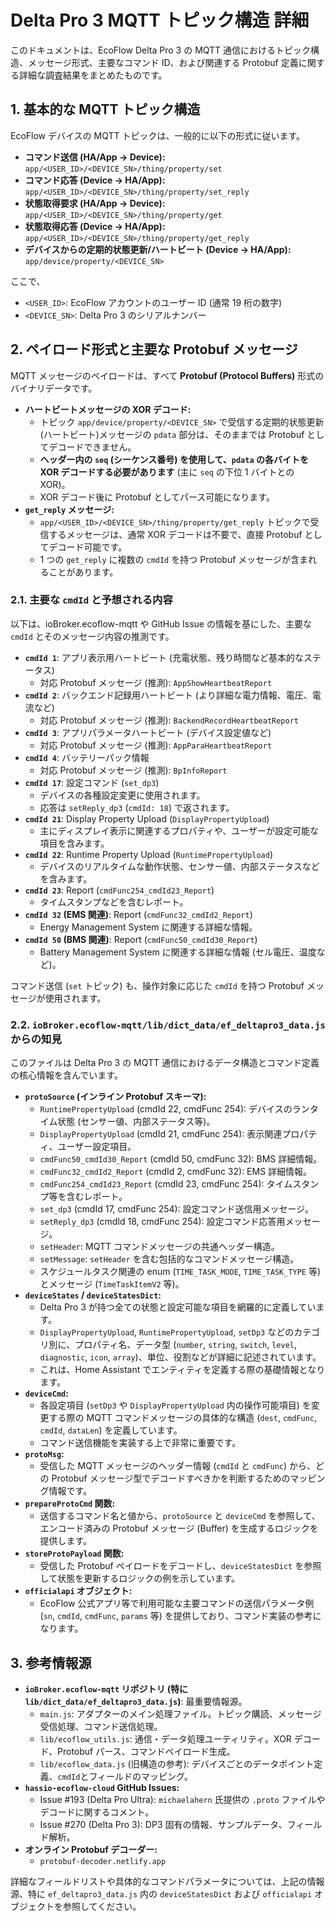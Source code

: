 # Delta Pro 3 MQTT トピック構造 詳細

このドキュメントは、EcoFlow Delta Pro 3 の MQTT 通信におけるトピック構造、メッセージ形式、主要なコマンド ID、および関連する Protobuf 定義に関する詳細な調査結果をまとめたものです。

## 1. 基本的な MQTT トピック構造

EcoFlow デバイスの MQTT トピックは、一般的に以下の形式に従います。

- **コマンド送信 (HA/App -> Device):**
  `app/<USER_ID>/<DEVICE_SN>/thing/property/set`
- **コマンド応答 (Device -> HA/App):**
  `app/<USER_ID>/<DEVICE_SN>/thing/property/set_reply`
- **状態取得要求 (HA/App -> Device):**
  `app/<USER_ID>/<DEVICE_SN>/thing/property/get`
- **状態取得応答 (Device -> HA/App):**
  `app/<USER_ID>/<DEVICE_SN>/thing/property/get_reply`
- **デバイスからの定期的状態更新/ハートビート (Device -> HA/App):**
  `app/device/property/<DEVICE_SN>`

ここで、

- `<USER_ID>`: EcoFlow アカウントのユーザー ID (通常 19 桁の数字)
- `<DEVICE_SN>`: Delta Pro 3 のシリアルナンバー

## 2. ペイロード形式と主要な Protobuf メッセージ

MQTT メッセージのペイロードは、すべて **Protobuf (Protocol Buffers)** 形式のバイナリデータです。

- **ハートビートメッセージの XOR デコード:**
  - トピック `app/device/property/<DEVICE_SN>` で受信する定期的状態更新(ハートビート)メッセージの `pdata` 部分は、そのままでは Protobuf としてデコードできません。
  - **ヘッダー内の `seq` (シーケンス番号) を使用して、`pdata` の各バイトを XOR デコードする必要があります** (主に `seq` の下位 1 バイトとの XOR)。
  - XOR デコード後に Protobuf としてパース可能になります。
- **`get_reply` メッセージ:**
  - `app/<USER_ID>/<DEVICE_SN>/thing/property/get_reply` トピックで受信するメッセージは、通常 XOR デコードは不要で、直接 Protobuf としてデコード可能です。
  - 1 つの `get_reply` に複数の `cmdId` を持つ Protobuf メッセージが含まれることがあります。

### 2.1. 主要な `cmdId` と予想される内容

以下は、ioBroker.ecoflow-mqtt や GitHub Issue の情報を基にした、主要な `cmdId` とそのメッセージ内容の推測です。

- **`cmdId 1`**: アプリ表示用ハートビート (充電状態、残り時間など基本的なステータス)
  - 対応 Protobuf メッセージ (推測): `AppShowHeartbeatReport`
- **`cmdId 2`**: バックエンド記録用ハートビート (より詳細な電力情報、電圧、電流など)
  - 対応 Protobuf メッセージ (推測): `BackendRecordHeartbeatReport`
- **`cmdId 3`**: アプリパラメータハートビート (デバイス設定値など)
  - 対応 Protobuf メッセージ (推測): `AppParaHeartbeatReport`
- **`cmdId 4`**: バッテリーパック情報
  - 対応 Protobuf メッセージ (推測): `BpInfoReport`
- **`cmdId 17`**: 設定コマンド (`set_dp3`)
  - デバイスの各種設定変更に使用されます。
  - 応答は `setReply_dp3` (`cmdId: 18`) で返されます。
- **`cmdId 21`**: Display Property Upload (`DisplayPropertyUpload`)
  - 主にディスプレイ表示に関連するプロパティや、ユーザーが設定可能な項目を含みます。
- **`cmdId 22`**: Runtime Property Upload (`RuntimePropertyUpload`)
  - デバイスのリアルタイムな動作状態、センサー値、内部ステータスなどを含みます。
- **`cmdId 23`**: Report (`cmdFunc254_cmdId23_Report`)
  - タイムスタンプなどを含むレポート。
- **`cmdId 32` (EMS 関連)**: Report (`cmdFunc32_cmdId2_Report`)
  - Energy Management System に関連する詳細な情報。
- **`cmdId 50` (BMS 関連)**: Report (`cmdFunc50_cmdId30_Report`)
  - Battery Management System に関連する詳細な情報 (セル電圧、温度など)。

コマンド送信 (`set` トピック) も、操作対象に応じた `cmdId` を持つ Protobuf メッセージが使用されます。

### 2.2. `ioBroker.ecoflow-mqtt/lib/dict_data/ef_deltapro3_data.js` からの知見

このファイルは Delta Pro 3 の MQTT 通信におけるデータ構造とコマンド定義の核心情報を含んでいます。

- **`protoSource` (インライン Protobuf スキーマ):**
  - `RuntimePropertyUpload` (cmdId 22, cmdFunc 254): デバイスのランタイム状態 (センサー値、内部ステータス等)。
  - `DisplayPropertyUpload` (cmdId 21, cmdFunc 254): 表示関連プロパティ、ユーザー設定項目。
  - `cmdFunc50_cmdId30_Report` (cmdId 50, cmdFunc 32): BMS 詳細情報。
  - `cmdFunc32_cmdId2_Report` (cmdId 2, cmdFunc 32): EMS 詳細情報。
  - `cmdFunc254_cmdId23_Report` (cmdId 23, cmdFunc 254): タイムスタンプ等を含むレポート。
  - `set_dp3` (cmdId 17, cmdFunc 254): 設定コマンド送信用メッセージ。
  - `setReply_dp3` (cmdId 18, cmdFunc 254): 設定コマンド応答用メッセージ。
  - `setHeader`: MQTT コマンドメッセージの共通ヘッダー構造。
  - `setMessage`: `setHeader` を含む包括的なコマンドメッセージ構造。
  - スケジュールタスク関連の enum (`TIME_TASK_MODE`, `TIME_TASK_TYPE` 等) とメッセージ (`TimeTaskItemV2` 等)。
- **`deviceStates` / `deviceStatesDict`:**
  - Delta Pro 3 が持つ全ての状態と設定可能な項目を網羅的に定義しています。
  - `DisplayPropertyUpload`, `RuntimePropertyUpload`, `setDp3` などのカテゴリ別に、プロパティ名、データ型 (`number`, `string`, `switch`, `level`, `diagnostic`, `icon`, `array`)、単位、役割などが詳細に記述されています。
  - これは、Home Assistant でエンティティを定義する際の基礎情報となります。
- **`deviceCmd`:**
  - 各設定項目 (`setDp3` や `DisplayPropertyUpload` 内の操作可能項目) を変更する際の MQTT コマンドメッセージの具体的な構造 (`dest`, `cmdFunc`, `cmdId`, `dataLen`) を定義しています。
  - コマンド送信機能を実装する上で非常に重要です。
- **`protoMsg`:**
  - 受信した MQTT メッセージのヘッダー情報 (`cmdId` と `cmdFunc`) から、どの Protobuf メッセージ型でデコードすべきかを判断するためのマッピング情報です。
- **`prepareProtoCmd` 関数:**
  - 送信するコマンド名と値から、`protoSource` と `deviceCmd` を参照して、エンコード済みの Protobuf メッセージ (Buffer) を生成するロジックを提供します。
- **`storeProtoPayload` 関数:**
  - 受信した Protobuf ペイロードをデコードし、`deviceStatesDict` を参照して状態を更新するロジックの例を示しています。
- **`officialapi` オブジェクト:**
  - EcoFlow 公式アプリ等で利用可能な主要コマンドの送信パラメータ例 (`sn`, `cmdId`, `cmdFunc`, `params` 等) を提供しており、コマンド実装の参考になります。

## 3. 参考情報源

- **`ioBroker.ecoflow-mqtt` リポジトリ (特に `lib/dict_data/ef_deltapro3_data.js`)**: 最重要情報源。
  - `main.js`: アダプターのメイン処理ファイル。トピック購読、メッセージ受信処理、コマンド送信処理。
  - `lib/ecoflow_utils.js`: 通信・データ処理ユーティリティ。XOR デコード、Protobuf パース、コマンドペイロード生成。
  - `lib/ecoflow_data.js` (旧構造の参考): デバイスごとのデータポイント定義、`cmdId`とフィールドのマッピング。
- **`hassio-ecoflow-cloud` GitHub Issues:**
  - Issue #193 (Delta Pro Ultra): `michaelahern` 氏提供の `.proto` ファイルやデコードに関するコメント。
  - Issue #270 (Delta Pro 3): DP3 固有の情報、サンプルデータ、フィールド解析。
- **オンライン Protobuf デコーダー:**
  - `protobuf-decoder.netlify.app`

詳細なフィールドリストや具体的なコマンドパラメータについては、上記の情報源、特に `ef_deltapro3_data.js` 内の `deviceStatesDict` および `officialapi` オブジェクトを参照してください。
